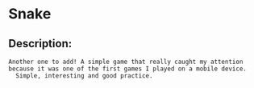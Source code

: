 # Snake

 ## Description:
    Another one to add! A simple game that really caught my attention because it was one of the first games I played on a mobile device.
      Simple, interesting and good practice.
